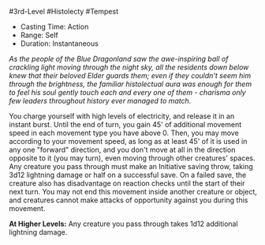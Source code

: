 #3rd-Level #Histolecty #Tempest
 
- Casting Time: Action
- Range: Self
- Duration: Instantaneous
 
_As the people of the Blue Dragonland saw the awe-inspiring ball of crackling light moving through the night sky, all the residents down below knew that their beloved Elder guards them; even if they couldn't seem him through the brightness, the familiar histolectual aura was enough for them to feel his soul gently touch each and every one of them - charisma only few leaders throughout history ever managed to match._
 
You charge yourself with high levels of electricity, and release it in an instant burst. Until the end of turn, you gain 45' of additional movement speed in each movement type you have above 0. Then, you may move according to your movement speed, as long as at least 45' of it is used in any one "forward" direction, and you don't move at all in the direction opposite to it (you may turn), even moving through other creatures' spaces. Any creature you pass through must make an Initiative saving throw, taking 3d12 lightning damage or half on a successful save. On a failed save, the creature also has disadvantage on reaction checks until the start of their next turn. You may not end this movement inside another creature or object, and creatures cannot make attacks of opportunity against you during this movement.
 
**At Higher Levels:** Any creature you pass through takes 1d12 additional lightning damage.